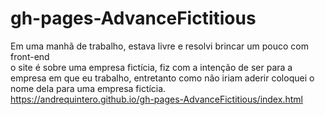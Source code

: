 # gh-pages-AdvanceFictitious
Em uma manhã de trabalho, estava livre e resolvi brincar um pouco com front-end
<br>
o site é sobre uma empresa fictícia, fiz com a intenção de ser para a empresa em que eu trabalho, entretanto como não iriam aderir coloquei o nome dela para uma empresa fictícia. <br>
https://andrequintero.github.io/gh-pages-AdvanceFictitious/index.html
